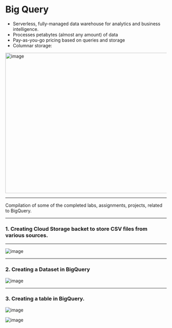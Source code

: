 # Big Query
-	Serverless, fully-managed data warehouse for analytics and business intelligence. 
-	Processes petabytes (almost any amount) of data 
-	Pay-as-you-go pricing based on queries and storage 
-	Columnar storage: 
 <img width="975" height="437" alt="image" src="https://github.com/user-attachments/assets/9ac19e79-4e9a-475b-b24e-7f713d5293a8" />

--- 

Compilation of some of the completed labs, assignments, projects, related to BigQuery.

---

<h3>1. Creating Cloud Storage backet to store CSV files from various sources.</h3>

***

![image](https://github.com/OlegZas/GCP_various/assets/115661636/62700b91-f321-4aca-ad8d-aeb782546e5d)

***

<h3>2. Creating a Dataset in BigQuery </h3>

![image](https://github.com/OlegZas/GCP_various/assets/115661636/4e7afecf-2002-466c-b17b-0deee485fdc2)

***

<h3>3. Creating a table in BigQuery.</h3>

![image](https://github.com/OlegZas/GCP_various/assets/115661636/96851dfd-c597-4b76-b92c-31625da91630)

![image](https://github.com/OlegZas/GCP_various/assets/115661636/93b450d3-71fb-4ece-a02c-532a9a453108)



